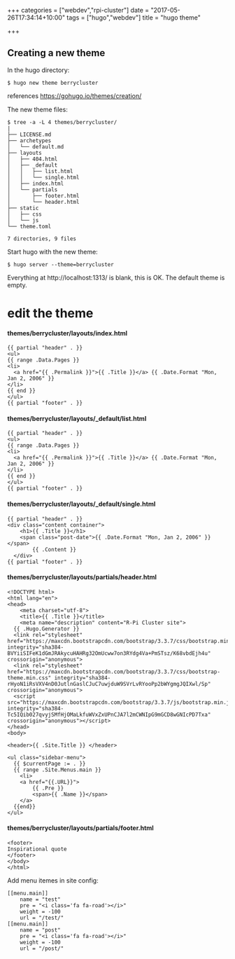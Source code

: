 +++
categories = ["webdev","rpi-cluster"]
date = "2017-05-26T17:34:14+10:00"
tags = ["hugo","webdev"]
title = "hugo theme"

+++

## Creating a new theme

In the hugo directory:

```
$ hugo new theme berrycluster
```
references <a href="https://gohugo.io/themes/creation/">https://gohugo.io/themes/creation/</a>

The new theme files:

```
$ tree -a -L 4 themes/berrycluster/
|
├── LICENSE.md
├── archetypes
│   └── default.md
├── layouts
│   ├── 404.html
│   ├── _default
│   │   ├── list.html
│   │   └── single.html
│   ├── index.html
│   └── partials
│       ├── footer.html
│       └── header.html
├── static
│   ├── css
│   └── js
└── theme.toml

7 directories, 9 files

```

Start hugo with the new theme:
```
$ hugo server --theme=berrycluster
```

Everything at http://localhost:1313/ is blank, this is OK. The default theme is empty.


# edit the theme

#### themes/berrycluster/layouts/index.html</b>
```
{{ partial "header" . }}
<ul>
{{ range .Data.Pages }}
<li>
  <a href="{{ .Permalink }}">{{ .Title }}</a> {{ .Date.Format "Mon, Jan 2, 2006" }}
</li>
{{ end }}
</ul>
{{ partial "footer" . }}
```

#### themes/berrycluster/layouts/_default/list.html
```
{{ partial "header" . }}
<ul>
{{ range .Data.Pages }}
<li>
  <a href="{{ .Permalink }}">{{ .Title }}</a> {{ .Date.Format "Mon, Jan 2, 2006" }}
</li>
{{ end }}
</ul>
{{ partial "footer" . }}
```

#### themes/berrycluster/layouts/_default/single.html
```
{{ partial "header" . }}
<div class="content container">
    <h1>{{ .Title }}</h1>
    <span class="post-date">{{ .Date.Format "Mon, Jan 2, 2006" }}</span>
        {{ .Content }}
  </div>
{{ partial "footer" . }}
```

#### themes/berrycluster/layouts/partials/header.html
```
<!DOCTYPE html>
<html lang="en">
<head>
	<meta charset="utf-8">
	<title>{{ .Title }}</title>
	<meta name="description" content="R-Pi Cluster site">
  {{ .Hugo.Generator }}
  <link rel="stylesheet" href="https://maxcdn.bootstrapcdn.com/bootstrap/3.3.7/css/bootstrap.min.css" integrity="sha384-BVYiiSIFeK1dGmJRAkycuHAHRg32OmUcww7on3RYdg4Va+PmSTsz/K68vbdEjh4u" crossorigin="anonymous">
  <link rel="stylesheet" href="https://maxcdn.bootstrapcdn.com/bootstrap/3.3.7/css/bootstrap-theme.min.css" integrity="sha384-rHyoN1iRsVXV4nD0JutlnGaslCJuC7uwjduW9SVrLvRYooPp2bWYgmgJQIXwl/Sp" crossorigin="anonymous">
  <script src="https://maxcdn.bootstrapcdn.com/bootstrap/3.3.7/js/bootstrap.min.js" integrity="sha384-Tc5IQib027qvyjSMfHjOMaLkfuWVxZxUPnCJA7l2mCWNIpG9mGCD8wGNIcPD7Txa" crossorigin="anonymous"></script>
</head>
<body>

<header>{{ .Site.Title }} </header>

<ul class="sidebar-menu">
  {{ $currentPage := . }}
  {{ range .Site.Menus.main }}
    <li>
    <a href="{{.URL}}">
        {{ .Pre }}
        <span>{{ .Name }}</span>
    </a>
  {{end}}
</ul>
```

#### themes/berrycluster/layouts/partials/footer.html
```
<footer>
Inspirational quote
</footer>
</body>
</html>
```

Add menu itemes in site config:
```
[[menu.main]]
    name = "test"
    pre = "<i class='fa fa-road'></i>"
    weight = -100
    url = "/test/"
[[menu.main]]
    name = "post"
    pre = "<i class='fa fa-road'></i>"
    weight = -100
    url = "/post/"
```

